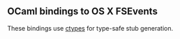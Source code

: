 ## OCaml bindings to OS X FSEvents

These bindings use [ctypes](https://github.com/ocamllabs/ocaml-ctypes)
for type-safe stub generation.
